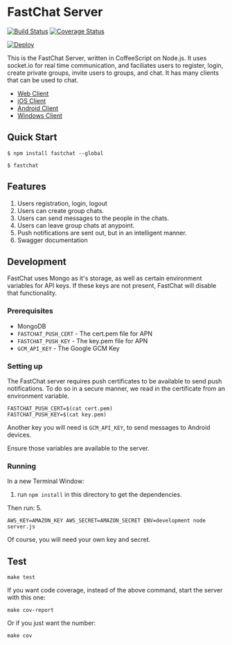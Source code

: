# FastChat Server

[![Build Status](https://travis-ci.org/fastchat/server.svg?branch=develop)](https://travis-ci.org/fastchat/server.svg?branch=develop) [![Coverage Status](https://coveralls.io/repos/fastchat/server/badge.svg?branch=develop)](https://coveralls.io/r/fastchat/server?branch=develop)

[![Deploy](https://www.herokucdn.com/deploy/button.png)](https://heroku.com/deploy)

This is the FastChat Server, written in CoffeeScript on Node.js. It uses socket.io for real time communication, and faciliates users to register, login, create private groups, invite users to groups, and chat. It has many clients that can be used to chat.

* [Web Client](https://github.com/fastchat/web)
* [iOS Client](https://github.com/fastchat/ios)
* [Android Client](https://github.com/fastchat/android)
* [Windows Client](https://github.com/fastchat/windows)

## Quick Start

```
$ npm install fastchat --global

$ fastchat
```

## Features

1. Users registration, login, logout
2. Users can create group chats.
3. Users can send messages to the people in the chats.
4. Users can leave group chats at anypoint.
5. Push notifications are sent out, but in an intelligent manner.
6. Swagger documentation

## Development
FastChat uses Mongo as it's storage, as well as certain environment variables for API keys. If these keys are not present, FastChat will disable that functionality.

### Prerequisites

* MongoDB
* `FASTCHAT_PUSH_CERT` - The cert.pem file for APN
* `FASTCHAT_PUSH_KEY` - The key.pem file for APN
* `GCM_API_KEY` - The Google GCM Key

### Setting up

The FastChat server requires push certificates to be available to send push notifications. To do so in a secure manner, we read in the certificate from an environment variable.

```
FASTCHAT_PUSH_CERT=$(cat cert.pem)
FASTCHAT_PUSH_KEY=$(cat key.pem)
```

Another key you will need is `GCM_API_KEY`, to send messages to Android devices.

Ensure those variables are available to the server.

### Running

In a new Terminal Window:
1. run `npm install` in this directory to get the dependencies.

Then run:
5.
```
AWS_KEY=AMAZON_KEY AWS_SECRET=AMAZON_SECRET ENV=development node server.js
```

Of course, you will need your own key and secret.

## Test

```
make test
```

If you want code coverage, instead of the above command, start the server with this one:

```
make cov-report
```

Or if you just want the number:

```
make cov
```
